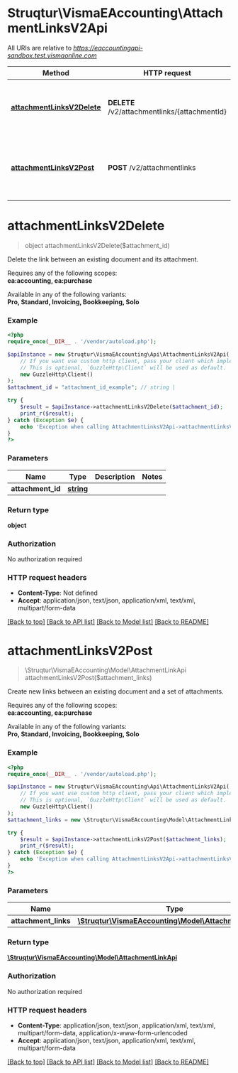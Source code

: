 # Struqtur\VismaEAccounting\AttachmentLinksV2Api

All URIs are relative to *https://eaccountingapi-sandbox.test.vismaonline.com*

Method | HTTP request | Description
------------- | ------------- | -------------
[**attachmentLinksV2Delete**](AttachmentLinksV2Api.md#attachmentLinksV2Delete) | **DELETE** /v2/attachmentlinks/{attachmentId} | Delete the link between an existing document and its attachment.
[**attachmentLinksV2Post**](AttachmentLinksV2Api.md#attachmentLinksV2Post) | **POST** /v2/attachmentlinks | Create new links between an existing document and a set of attachments.


# **attachmentLinksV2Delete**
> object attachmentLinksV2Delete($attachment_id)

Delete the link between an existing document and its attachment.

<p>Requires any of the following scopes: <br><b>ea:accounting, ea:purchase</b></p><p>Available in any of the following variants: <br><b>Pro, Standard, Invoicing, Bookkeeping, Solo</b></p>

### Example
```php
<?php
require_once(__DIR__ . '/vendor/autoload.php');

$apiInstance = new Struqtur\VismaEAccounting\Api\AttachmentLinksV2Api(
    // If you want use custom http client, pass your client which implements `GuzzleHttp\ClientInterface`.
    // This is optional, `GuzzleHttp\Client` will be used as default.
    new GuzzleHttp\Client()
);
$attachment_id = "attachment_id_example"; // string | 

try {
    $result = $apiInstance->attachmentLinksV2Delete($attachment_id);
    print_r($result);
} catch (Exception $e) {
    echo 'Exception when calling AttachmentLinksV2Api->attachmentLinksV2Delete: ', $e->getMessage(), PHP_EOL;
}
?>
```

### Parameters

Name | Type | Description  | Notes
------------- | ------------- | ------------- | -------------
 **attachment_id** | [**string**](../Model/.md)|  |

### Return type

**object**

### Authorization

No authorization required

### HTTP request headers

 - **Content-Type**: Not defined
 - **Accept**: application/json, text/json, application/xml, text/xml, multipart/form-data

[[Back to top]](#) [[Back to API list]](../../README.md#documentation-for-api-endpoints) [[Back to Model list]](../../README.md#documentation-for-models) [[Back to README]](../../README.md)

# **attachmentLinksV2Post**
> \Struqtur\VismaEAccounting\Model\AttachmentLinkApi attachmentLinksV2Post($attachment_links)

Create new links between an existing document and a set of attachments.

<p>Requires any of the following scopes: <br><b>ea:accounting, ea:purchase</b></p><p>Available in any of the following variants: <br><b>Pro, Standard, Invoicing, Bookkeeping, Solo</b></p>

### Example
```php
<?php
require_once(__DIR__ . '/vendor/autoload.php');

$apiInstance = new Struqtur\VismaEAccounting\Api\AttachmentLinksV2Api(
    // If you want use custom http client, pass your client which implements `GuzzleHttp\ClientInterface`.
    // This is optional, `GuzzleHttp\Client` will be used as default.
    new GuzzleHttp\Client()
);
$attachment_links = new \Struqtur\VismaEAccounting\Model\AttachmentLinkApi(); // \Struqtur\VismaEAccounting\Model\AttachmentLinkApi | 

try {
    $result = $apiInstance->attachmentLinksV2Post($attachment_links);
    print_r($result);
} catch (Exception $e) {
    echo 'Exception when calling AttachmentLinksV2Api->attachmentLinksV2Post: ', $e->getMessage(), PHP_EOL;
}
?>
```

### Parameters

Name | Type | Description  | Notes
------------- | ------------- | ------------- | -------------
 **attachment_links** | [**\Struqtur\VismaEAccounting\Model\AttachmentLinkApi**](../Model/AttachmentLinkApi.md)|  |

### Return type

[**\Struqtur\VismaEAccounting\Model\AttachmentLinkApi**](../Model/AttachmentLinkApi.md)

### Authorization

No authorization required

### HTTP request headers

 - **Content-Type**: application/json, text/json, application/xml, text/xml, multipart/form-data, application/x-www-form-urlencoded
 - **Accept**: application/json, text/json, application/xml, text/xml, multipart/form-data

[[Back to top]](#) [[Back to API list]](../../README.md#documentation-for-api-endpoints) [[Back to Model list]](../../README.md#documentation-for-models) [[Back to README]](../../README.md)

